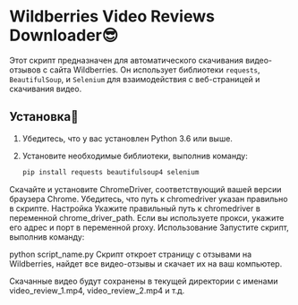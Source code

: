 # Wildberries Video Reviews Downloader😎

Этот скрипт предназначен для автоматического скачивания видео-отзывов с сайта Wildberries. Он использует библиотеки `requests`, `BeautifulSoup`, и `Selenium` для взаимодействия с веб-страницей и скачивания видео.

## Установка👀

1. Убедитесь, что у вас установлен Python 3.6 или выше.
2. Установите необходимые библиотеки, выполнив команду:

   ```bash
   pip install requests beautifulsoup4 selenium
   
Скачайте и установите ChromeDriver, соответствующий вашей версии браузера Chrome. Убедитесь, что путь к chromedriver указан правильно в скрипте.
Настройка
Укажите правильный путь к chromedriver в переменной chrome_driver_path.
Если вы используете прокси, укажите его адрес и порт в переменной proxy.
Использование
Запустите скрипт, выполнив команду:

python script_name.py
Скрипт откроет страницу с отзывами на Wildberries, найдет все видео-отзывы и скачает их на ваш компьютер.

Скачанные видео будут сохранены в текущей директории с именами video_review_1.mp4, video_review_2.mp4 и т.д.

